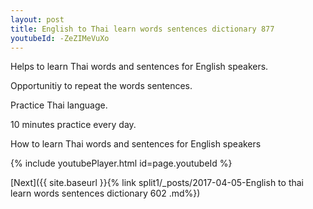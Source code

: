 ```yaml
---
layout: post
title: English to Thai learn words sentences dictionary 877 
youtubeId: -ZeZIMeVuXo
---
```

 
 
Helps to learn Thai words and sentences for English speakers.

Opportunitiy to repeat the words sentences. 

Practice Thai language. 
 
10 minutes practice every day. 
 
How to learn Thai words and sentences for English speakers 
 
{% include youtubePlayer.html id=page.youtubeId %}
 
 
[Next]({{ site.baseurl }}{% link  split1/_posts/2017-04-05-English to thai learn words sentences dictionary 602 .md%})
 
